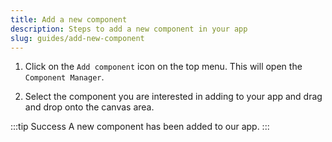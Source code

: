 ```yaml
---
title: Add a new component
description: Steps to add a new component in your app
slug: guides/add-new-component
---
```


1. Click on the `Add component` icon on the top menu. This will open the `Component Manager`. 

2. Select the component you are interested in adding to your app and drag and drop onto the canvas area. 

:::tip Success
A new component has been added to our app. 
:::